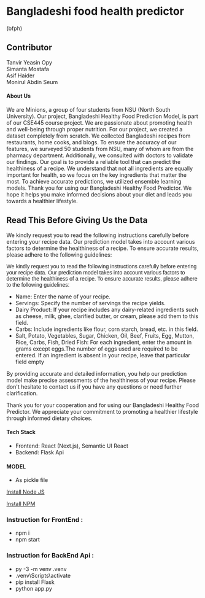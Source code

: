 # Bangladeshi food health predictor
(bfph)

## Contributor

Tanvir Yeasin Opy  <br>
Simanta Mostafa  <br>
Asif Haider  <br>
Monirul Abdin Seum  <br>

#### About Us

We are Minions, a group of four students from NSU (North South University). Our project, Bangladeshi Healthy Food Prediction Model, is part of our CSE445 course project. We are passionate about promoting health and well-being through proper nutrition. For our project, we created a dataset completely from scratch. We collected Bangladeshi recipes from restaurants, home cooks, and blogs. To ensure the accuracy of our features, we surveyed 50 students from NSU, many of whom are from the pharmacy department. Additionally, we consulted with doctors to validate our findings. Our goal is to provide a reliable tool that can predict the healthiness of a recipe. We understand that not all ingredients are equally important for health, so we focus on the key ingredients that matter the most. To achieve accurate predictions, we utilized ensemble learning models. Thank you for using our Bangladeshi Healthy Food Predictor. We hope it helps you make informed decisions about your diet and leads you towards a healthier lifestyle.

## Read This Before Giving Us the Data

We kindly request you to read the following instructions carefully before entering your recipe data. Our prediction model takes into account various factors to determine the healthiness of a recipe. To ensure accurate results, please adhere to the following guidelines:

<p style="text-align: left;font-family:arial;">
We kindly request you to read the following instructions carefully before entering your recipe data. Our prediction model takes into account various factors to determine the healthiness of a recipe. To ensure accurate results, please adhere to the following guidelines:

 <ul type="disc"> 
        <li>Name: Enter the name of your recipe.</li>
        <li>Servings: Specify the number of servings the recipe yields.</li>
        <li>Dairy Product: If your recipe includes any dairy-related ingredients such as cheese, milk, ghee, clarified butter, or cream, please add them to this field.</li>
        <li>Carbs: Include ingredients like flour, corn starch, bread, etc. in this field.</li>
        <li>Salt, Potato, Vegetables, Sugar, Chicken, Oil, Beef, Fruits, Egg, Mutton, Rice, Carbs, Fish, Dried Fish: For each ingredient, enter the amount in grams except eggs.The number of eggs used are required to be entered. If an ingredient is absent in your recipe, leave that particular field empty </li>
 </ul>

By providing accurate and detailed information, you help our prediction model make precise assessments of the healthiness of your recipe. Please don't hesitate to contact us if you have any questions or need further clarification.

Thank you for your cooperation and for using our Bangladeshi Healthy Food Predictor. We appreciate your commitment to promoting a healthier lifestyle through informed dietary choices. 
</p>
       

#### Tech Stack

* Frontend: React (Next.js), Semantic UI React
* Backend: Flask Api 

#### MODEL
* As pickle file

[Install Node JS](https://nodejs.org/en/)

[Install NPM](https://www.npmjs.com/)

### Instruction for FrontEnd :
* npm i
* npm start


### Instruction for BackEnd Api :

* py -3 -m venv .venv
* .venv\Scripts\activate
* pip install Flask
* python app.py

